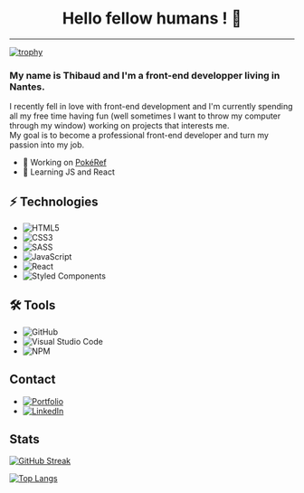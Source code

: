 <h1 align="center">Hello fellow humans ! 🤖</h1>  

---

[![trophy](https://github-profile-trophy.vercel.app/?username=thibaudbrault&theme=onedark)](https://github.com/ryo-ma/github-profile-trophy)  

### My name is Thibaud and I'm a front-end developper living in Nantes.  

I recently fell in love with front-end development and I'm currently spending all my free time having fun (well sometimes I want to throw my computer through my window) working on projects that interests me.  
My goal is to become a professional front-end developer and turn my passion into my job.  

- 🔭 Working on [PokéRef](https://github.com/thibaudbrault/PokeRef)  
- 🌱 Learning JS and React  

## ⚡ Technologies  

- ![HTML5](https://img.shields.io/badge/html5-%23E34F26.svg?style=for-the-badge&logo=html5&logoColor=white)  
- ![CSS3](https://img.shields.io/badge/css3-%231572B6.svg?style=for-the-badge&logo=css3&logoColor=white)  
- ![SASS](https://img.shields.io/badge/SASS-hotpink.svg?style=for-the-badge&logo=SASS&logoColor=white)  
- ![JavaScript](https://img.shields.io/badge/javascript-%23323330.svg?style=for-the-badge&logo=javascript&logoColor=%23F7DF1E)  
- ![React](https://img.shields.io/badge/react-%2320232a.svg?style=for-the-badge&logo=react&logoColor=%2361DAFB)  
- ![Styled Components](https://img.shields.io/badge/styled--components-DB7093?style=for-the-badge&logo=styled-components&logoColor=white)  

## 🛠️ Tools

- ![GitHub](https://img.shields.io/badge/github-%23121011.svg?style=for-the-badge&logo=github&logoColor=white)  
- ![Visual Studio Code](https://img.shields.io/badge/VisualStudioCode-0078d7.svg?style=for-the-badge&logo=visual-studio-code&logoColor=white)  
- ![NPM](https://img.shields.io/badge/NPM-%23000000.svg?style=for-the-badge&logo=npm&logoColor=white)  

## Contact  

- <a href="https://thibaudbrault.dev/" target="_blank">![Portfolio](https://img.shields.io/badge/Portfolio-%23000000.svg?style=for-the-badge&logo=firefox&logoColor=#FF7139)</a>  
- <a href="https://fr.linkedin.com/in/thibaud-brault" target="_blank">![LinkedIn](https://img.shields.io/badge/linkedin-%230077B5.svg?style=for-the-badge&logo=linkedin&logoColor=white)</a>  
  
## Stats

[![GitHub Streak](https://github-readme-streak-stats.herokuapp.com/?user=thibaudbrault&theme=dark)](https://git.io/streak-stats)  

[![Top Langs](https://github-readme-stats.vercel.app/api/top-langs/?username=thibaudbrault&layout=compact&theme=dark)](https://github.com/anuraghazra/github-readme-stats)

